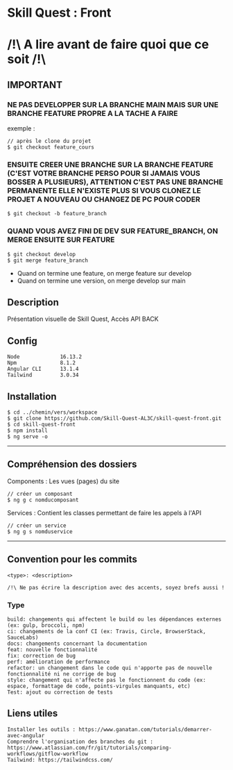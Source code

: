 # Skill Quest : Front
# /!\ A lire avant de faire quoi que ce soit /!\
## IMPORTANT
### NE PAS DEVELOPPER SUR LA BRANCHE MAIN MAIS SUR UNE BRANCHE FEATURE PROPRE A LA TACHE A FAIRE
exemple :
```
// après le clone du projet
$ git checkout feature_cours
```
### ENSUITE CREER UNE BRANCHE SUR LA BRANCHE FEATURE (C'EST VOTRE BRANCHE PERSO POUR SI JAMAIS VOUS BOSSER A PLUSIEURS), ATTENTION C'EST PAS UNE BRANCHE PERMANENTE ELLE N'EXISTE PLUS SI VOUS CLONEZ LE PROJET A NOUVEAU OU CHANGEZ DE PC POUR CODER
```
$ git checkout -b feature_branch
```
### QUAND VOUS AVEZ FINI DE DEV SUR FEATURE_BRANCH, ON MERGE ENSUITE SUR FEATURE
```
$ git checkout develop
$ git merge feature_branch
```
- Quand on termine une feature, on merge feature sur develop
- Quand on termine une version, on merge develop sur main

## Description
Présentation visuelle de Skill Quest, Accès API BACK
## Config
```
Node             16.13.2
Npm              8.1.2
Angular CLI      13.1.4 
Tailwind         3.0.34
```
## Installation
```
$ cd ../chemin/vers/workspace
$ git clone https://github.com/Skill-Quest-AL3C/skill-quest-front.git
$ cd skill-quest-front
$ npm install
$ ng serve -o
```
***
## Compréhension des dossiers
Components : Les vues (pages) du site
```
// créer un composant
$ ng g c nomducomposant
```
Services : Contient les classes permettant de faire les appels à l'API
```
// créer un service
$ ng g s nomduservice
```
***
## Convention pour les commits
```
<type>: <description>

/!\ Ne pas écrire la description avec des accents, soyez brefs aussi !
```
### Type
```
build: changements qui affectent le build ou les dépendances externes (ex: gulp, broccoli, npm)
ci: changements de la conf CI (ex: Travis, Circle, BrowserStack, SauceLabs)
docs: changements concernant la documentation
feat: nouvelle fonctionnalité
fix: correction de bug
perf: amélioration de performance
refactor: un changement dans le code qui n'apporte pas de nouvelle fonctionnalité ni ne corrige de bug
style: changement qui n'affecte pas le fonctionnent du code (ex: espace, formattage de code, points-virgules manquants, etc)
Test: ajout ou correction de tests
```
## Liens utiles
```
Installer les outils : https://www.ganatan.com/tutorials/demarrer-avec-angular
Comprendre l'organisation des branches du git : https://www.atlassian.com/fr/git/tutorials/comparing-workflows/gitflow-workflow
Tailwind: https://tailwindcss.com/
```
